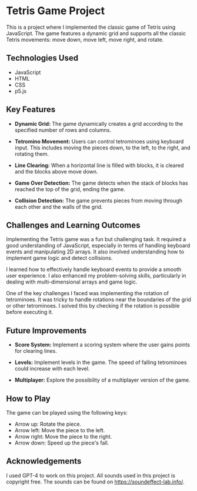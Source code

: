 # Tetris Game Project

This is a project where I implemented the classic game of Tetris using JavaScript. The game features a dynamic grid and supports all the classic Tetris movements: move down, move left, move right, and rotate.

## Technologies Used

- JavaScript
- HTML
- CSS
- p5.js

## Key Features

- **Dynamic Grid:** The game dynamically creates a grid according to the specified number of rows and columns.

- **Tetromino Movement:** Users can control tetrominoes using keyboard input. This includes moving the pieces down, to the left, to the right, and rotating them.

- **Line Clearing:** When a horizontal line is filled with blocks, it is cleared and the blocks above move down.

- **Game Over Detection:** The game detects when the stack of blocks has reached the top of the grid, ending the game.

- **Collision Detection:** The game prevents pieces from moving through each other and the walls of the grid.

## Challenges and Learning Outcomes

Implementing the Tetris game was a fun but challenging task. It required a good understanding of JavaScript, especially in terms of handling keyboard events and manipulating 2D arrays. It also involved understanding how to implement game logic and detect collisions.

I learned how to effectively handle keyboard events to provide a smooth user experience. I also enhanced my problem-solving skills, particularly in dealing with multi-dimensional arrays and game logic.

One of the key challenges I faced was implementing the rotation of tetrominoes. It was tricky to handle rotations near the boundaries of the grid or other tetrominoes. I solved this by checking if the rotation is possible before executing it.

## Future Improvements

- **Score System:** Implement a scoring system where the user gains points for clearing lines.

- **Levels:** Implement levels in the game. The speed of falling tetrominoes could increase with each level.

- **Multiplayer:** Explore the possibility of a multiplayer version of the game.

## How to Play

The game can be played using the following keys:
- Arrow up: Rotate the piece.
- Arrow left: Move the piece to the left.
- Arrow right: Move the piece to the right.
- Arrow down: Speed up the piece's fall.

## Acknowledgements

I used GPT-4 to work on this project. 
All sounds used in this project is copyright free. The sounds can be found on https://soundeffect-lab.info/.
